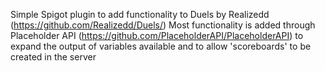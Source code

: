 Simple Spigot plugin to add functionality to Duels by Realizedd (https://github.com/Realizedd/Duels/)
Most functionality is added through Placeholder API (https://github.com/PlaceholderAPI/PlaceholderAPI) to expand the output of variables available and to allow 'scoreboards' to be created in the server
